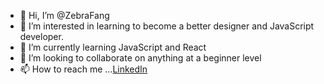 - 👋 Hi, I’m @ZebraFang
- 👀 I’m interested in learning to become a better designer and JavaScript developer.
- 🌱 I’m currently learning JavaScript and React
- 💞️ I’m looking to collaborate on anything at a beginner level
- 📫 How to reach me ...[LinkedIn](https://www.linkedin.com/in/gregory-mansell-52a40426/) 

<!---
ZebraFang/ZebraFang is a ✨ special ✨ repository because its `README.md` (this file) appears on your GitHub profile.
You can click the Preview link to take a look at your changes.
--->
